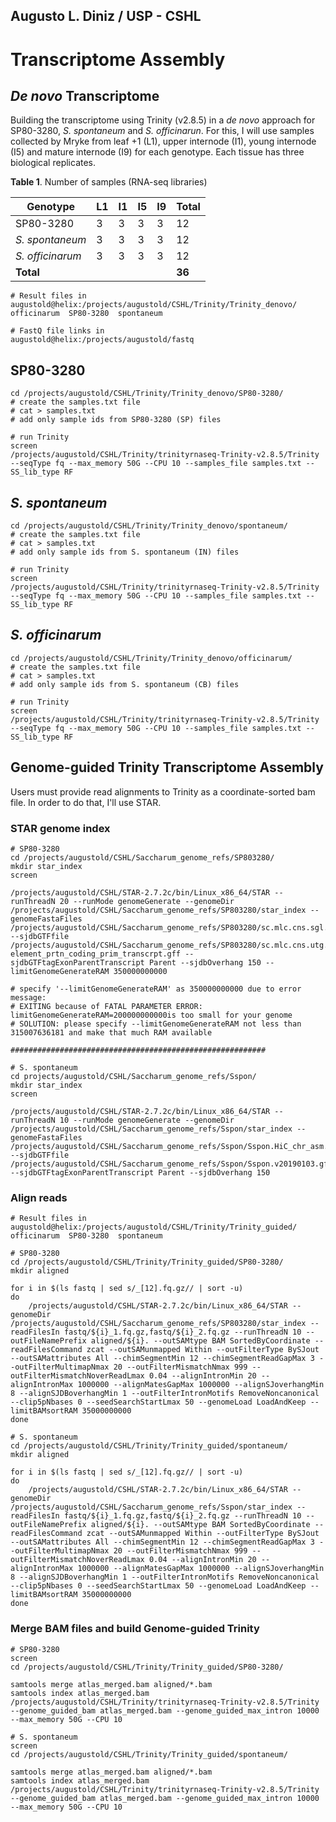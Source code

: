 ## Augusto L. Diniz / USP - CSHL

# Transcriptome Assembly

## *De novo* Transcriptome

Building the transcriptome using Trinity (v2.8.5) in a *de novo* approach for SP80-3280, *S. spontaneum* and *S. officinarun*. For this, I will use samples collected by Mryke from leaf +1 (L1), upper internode (I1), young internode (I5) and mature internode (I9) for each genotype. Each tissue has three biological replicates. 

**Table 1**. Number of samples (RNA-seq libraries)

| Genotype         | L1 | I1 | I5 | I9 |  Total |
|------------------|----|----|----|----|--------|
| SP80-3280        | 3  | 3  | 3  | 3  |  12    |
| *S. spontaneum*  | 3  | 3  | 3  | 3  |  12    |
| *S. officinarum* | 3  | 3  | 3  | 3  |  12    |
| **Total**        |    |    |    |    |**36**  |

```
# Result files in
augustold@helix:/projects/augustold/CSHL/Trinity/Trinity_denovo/
officinarum  SP80-3280  spontaneum

# FastQ file links in
augustold@helix:/projects/augustold/fastq
```

## SP80-3280

```
cd /projects/augustold/CSHL/Trinity/Trinity_denovo/SP80-3280/
# create the samples.txt file
# cat > samples.txt
# add only sample ids from SP80-3280 (SP) files

# run Trinity
screen
/projects/augustold/CSHL/Trinity/trinityrnaseq-Trinity-v2.8.5/Trinity --seqType fq --max_memory 50G --CPU 10 --samples_file samples.txt --SS_lib_type RF 
```

## *S. spontaneum*

```
cd /projects/augustold/CSHL/Trinity/Trinity_denovo/spontaneum/
# create the samples.txt file
# cat > samples.txt
# add only sample ids from S. spontaneum (IN) files

# run Trinity
screen
/projects/augustold/CSHL/Trinity/trinityrnaseq-Trinity-v2.8.5/Trinity --seqType fq --max_memory 50G --CPU 10 --samples_file samples.txt --SS_lib_type RF 
```

## *S. officinarum*

```
cd /projects/augustold/CSHL/Trinity/Trinity_denovo/officinarum/
# create the samples.txt file
# cat > samples.txt
# add only sample ids from S. spontaneum (CB) files

# run Trinity
screen
/projects/augustold/CSHL/Trinity/trinityrnaseq-Trinity-v2.8.5/Trinity --seqType fq --max_memory 50G --CPU 10 --samples_file samples.txt --SS_lib_type RF 
```

## Genome-guided Trinity Transcriptome Assembly

Users must provide read alignments to Trinity as a coordinate-sorted bam file. In order to do that, I'll use STAR.

### STAR genome index
```
# SP80-3280
cd /projects/augustold/CSHL/Saccharum_genome_refs/SP803280/
mkdir star_index
screen

/projects/augustold/CSHL/STAR-2.7.2c/bin/Linux_x86_64/STAR --runThreadN 20 --runMode genomeGenerate --genomeDir /projects/augustold/CSHL/Saccharum_genome_refs/SP803280/star_index --genomeFastaFiles /projects/augustold/CSHL/Saccharum_genome_refs/SP803280/sc.mlc.cns.sgl.utg.scga7.importdb.fa --sjdbGTFfile /projects/augustold/CSHL/Saccharum_genome_refs/SP803280/sc.mlc.cns.utg.sgl_v2_without_mobile-element_prtn_coding_prim_transcrpt.gff --sjdbGTFtagExonParentTranscript Parent --sjdbOverhang 150 --limitGenomeGenerateRAM 350000000000

# specify '--limitGenomeGenerateRAM' as 350000000000 due to error message:
# EXITING because of FATAL PARAMETER ERROR: limitGenomeGenerateRAM=200000000000is too small for your genome
# SOLUTION: please specify --limitGenomeGenerateRAM not less than 315007636181 and make that much RAM available

#########################################################

# S. spontaneum
cd projects/augustold/CSHL/Saccharum_genome_refs/Sspon/
mkdir star_index
screen

/projects/augustold/CSHL/STAR-2.7.2c/bin/Linux_x86_64/STAR --runThreadN 10 --runMode genomeGenerate --genomeDir /projects/augustold/CSHL/Saccharum_genome_refs/Sspon/star_index --genomeFastaFiles /projects/augustold/CSHL/Saccharum_genome_refs/Sspon/Sspon.HiC_chr_asm.fasta --sjdbGTFfile /projects/augustold/CSHL/Saccharum_genome_refs/Sspon/Sspon.v20190103.gff3 --sjdbGTFtagExonParentTranscript Parent --sjdbOverhang 150
```

### Align reads

```
# Result files in
augustold@helix:/projects/augustold/CSHL/Trinity/Trinity_guided/
officinarum  SP80-3280  spontaneum
```

```
# SP80-3280
cd /projects/augustold/CSHL/Trinity/Trinity_guided/SP80-3280/
mkdir aligned

for i in $(ls fastq | sed s/_[12].fq.gz// | sort -u)
do
    /projects/augustold/CSHL/STAR-2.7.2c/bin/Linux_x86_64/STAR --genomeDir /projects/augustold/CSHL/Saccharum_genome_refs/SP803280/star_index --readFilesIn fastq/${i}_1.fq.gz,fastq/${i}_2.fq.gz --runThreadN 10 --outFileNamePrefix aligned/${i}. --outSAMtype BAM SortedByCoordinate --readFilesCommand zcat --outSAMunmapped Within --outFilterType BySJout --outSAMattributes All --chimSegmentMin 12 --chimSegmentReadGapMax 3 --outFilterMultimapNmax 20 --outFilterMismatchNmax 999 --outFilterMismatchNoverReadLmax 0.04 --alignIntronMin 20 --alignIntronMax 1000000 --alignMatesGapMax 1000000 --alignSJoverhangMin 8 --alignSJDBoverhangMin 1 --outFilterIntronMotifs RemoveNoncanonical --clip5pNbases 0 --seedSearchStartLmax 50 --genomeLoad LoadAndKeep --limitBAMsortRAM 35000000000
done
```

```
# S. spontaneum
cd /projects/augustold/CSHL/Trinity/Trinity_guided/spontaneum/
mkdir aligned

for i in $(ls fastq | sed s/_[12].fq.gz// | sort -u)
do
    /projects/augustold/CSHL/STAR-2.7.2c/bin/Linux_x86_64/STAR --genomeDir /projects/augustold/CSHL/Saccharum_genome_refs/Sspon/star_index --readFilesIn fastq/${i}_1.fq.gz,fastq/${i}_2.fq.gz --runThreadN 10 --outFileNamePrefix aligned/${i}. --outSAMtype BAM SortedByCoordinate --readFilesCommand zcat --outSAMunmapped Within --outFilterType BySJout --outSAMattributes All --chimSegmentMin 12 --chimSegmentReadGapMax 3 --outFilterMultimapNmax 20 --outFilterMismatchNmax 999 --outFilterMismatchNoverReadLmax 0.04 --alignIntronMin 20 --alignIntronMax 1000000 --alignMatesGapMax 1000000 --alignSJoverhangMin 8 --alignSJDBoverhangMin 1 --outFilterIntronMotifs RemoveNoncanonical --clip5pNbases 0 --seedSearchStartLmax 50 --genomeLoad LoadAndKeep --limitBAMsortRAM 35000000000
done
```

### Merge BAM files and build Genome-guided Trinity

```
# SP80-3280
screen
cd /projects/augustold/CSHL/Trinity/Trinity_guided/SP80-3280/

samtools merge atlas_merged.bam aligned/*.bam
samtools index atlas_merged.bam
/projects/augustold/CSHL/Trinity/trinityrnaseq-Trinity-v2.8.5/Trinity --genome_guided_bam atlas_merged.bam --genome_guided_max_intron 10000 --max_memory 50G --CPU 10

# S. spontaneum
screen
cd /projects/augustold/CSHL/Trinity/Trinity_guided/spontaneum/

samtools merge atlas_merged.bam aligned/*.bam
samtools index atlas_merged.bam
/projects/augustold/CSHL/Trinity/trinityrnaseq-Trinity-v2.8.5/Trinity --genome_guided_bam atlas_merged.bam --genome_guided_max_intron 10000 --max_memory 50G --CPU 10
```
